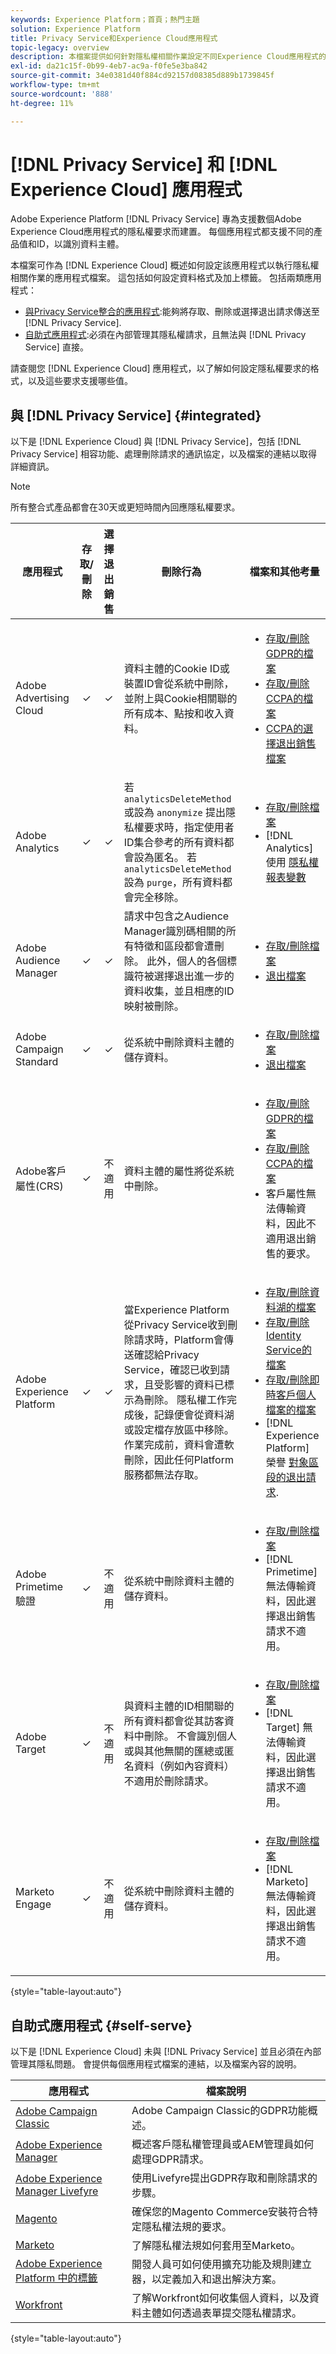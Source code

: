 ```yaml
---
keywords: Experience Platform；首頁；熱門主題
solution: Experience Platform
title: Privacy Service和Experience Cloud應用程式
topic-legacy: overview
description: 本檔案提供如何針對隱私權相關作業設定不同Experience Cloud應用程式的參考。
exl-id: da21c15f-0b99-4eb7-ac9a-f0fe5e3ba842
source-git-commit: 34e0381d40f884cd92157d08385d889b1739845f
workflow-type: tm+mt
source-wordcount: '888'
ht-degree: 11%

---
```


# [!DNL Privacy Service] 和 [!DNL Experience Cloud] 應用程式

Adobe Experience Platform [!DNL Privacy Service] 專為支援數個Adobe Experience Cloud應用程式的隱私權要求而建置。 每個應用程式都支援不同的產品值和ID，以識別資料主體。

本檔案可作為 [!DNL Experience Cloud] 概述如何設定該應用程式以執行隱私權相關作業的應用程式檔案。 這包括如何設定資料格式及加上標籤。 包括兩類應用程式：

* [與Privacy Service整合的應用程式](#integrated):能夠將存取、刪除或選擇退出請求傳送至 [!DNL Privacy Service].
* [自助式應用程式](#self-serve):必須在內部管理其隱私權請求，且無法與 [!DNL Privacy Service] 直接。

請查閱您 [!DNL Experience Cloud] 應用程式，以了解如何設定隱私權要求的格式，以及這些要求支援哪些值。

## 與 [!DNL Privacy Service] {#integrated}

以下是 [!DNL Experience Cloud] 與 [!DNL Privacy Service]，包括 [!DNL Privacy Service] 相容功能、處理刪除請求的通訊協定，以及檔案的連結以取得詳細資訊。

>[!NOTE]
>
>所有整合式產品都會在30天或更短時間內回應隱私權要求。

| 應用程式 | 存取/刪除 | 選擇退出銷售 | 刪除行為 | 檔案和其他考量 |
| --- | :---: | :---: | --- | --- |
| Adobe Advertising Cloud | ✓ | ✓ | 資料主體的Cookie ID或裝置ID會從系統中刪除，並附上與Cookie相關聯的所有成本、點按和收入資料。 | <ul><li>[存取/刪除GDPR的檔案](https://experienceleague.adobe.com/docs/advertising-cloud/privacy/ad-cloud-gdpr.html)</li><li>[存取/刪除CCPA的檔案](https://experienceleague.adobe.com/docs/advertising-cloud/privacy/ad-cloud-ccpa-access-delete.html)</li><li>[CCPA的選擇退出銷售檔案](https://experienceleague.adobe.com/docs/advertising-cloud/privacy/ad-cloud-ccpa-opt-out-of-sale.html)</li></ul> |
| Adobe Analytics | ✓ | ✓ | 若 `analyticsDeleteMethod` 或設為 `anonymize` 提出隱私權要求時，指定使用者ID集合參考的所有資料都會設為匿名。 若 `analyticsDeleteMethod` 設為 `purge`，所有資料都會完全移除。 | <ul><li>[存取/刪除檔案](https://experienceleague.adobe.com/docs/analytics/admin/data-governance/an-gdpr-overview.html?lang=zh-Hant)</li><li>[!DNL Analytics] 使用 [隱私權報表變數](https://experienceleague.adobe.com/docs/analytics/admin/data-governance/consent-variables.html?lang=zh-Hant)</li></ul> |
| Adobe Audience Manager | ✓ | ✓ | 請求中包含之Audience Manager識別碼相關的所有特徵和區段都會遭刪除。 此外，個人的各個標識符被選擇退出進一步的資料收集，並且相應的ID映射被刪除。 | <ul><li>[存取/刪除檔案](https://experienceleague.adobe.com/docs/audience-manager/user-guide/overview/data-privacy/data-privacy-requests.html)</li><li>[退出檔案](https://experienceleague.adobe.com/docs/audience-manager/user-guide/features/declared-ids.html)</li></ul> |
| Adobe Campaign Standard | ✓ | ✓ | 從系統中刪除資料主體的儲存資料。 | <ul><li>[存取/刪除檔案](https://experienceleague.adobe.com/docs/campaign-classic/using/getting-started/privacy/privacy-management.html?lang=zh-Hant)</li><li>[退出檔案](../segmentation/consents.md)</li></ul> |
| Adobe客戶屬性(CRS) | ✓ | 不適用 | 資料主體的屬性將從系統中刪除。 | <ul><li>[存取/刪除GDPR的檔案](https://experienceleague.adobe.com/docs/core-services/interface/customer-attributes/gdpr.html)</li><li>[存取/刪除CCPA的檔案](https://experienceleague.adobe.com/docs/core-services/interface/customer-attributes/ccpa.html)</li><li>客戶屬性無法傳輸資料，因此不適用退出銷售的要求。</li></ul> |
| Adobe Experience Platform | ✓ | ✓ | 當Experience Platform從Privacy Service收到刪除請求時，Platform會傳送確認給Privacy Service，確認已收到請求，且受影響的資料已標示為刪除。 隱私權工作完成後，記錄便會從資料湖或設定檔存放區中移除。 作業完成前，資料會遭軟刪除，因此任何Platform服務都無法存取。 | <ul><li>[存取/刪除資料湖的檔案](../catalog/privacy.md)</li><li>[存取/刪除Identity Service的檔案](../identity-service/privacy.md)</li><li>[存取/刪除即時客戶個人檔案的檔案](../profile/privacy.md)</li><li>[!DNL Experience Platform] 榮譽 [對象區段的退出請求](../segmentation/consents.md).</li></ul> |
| Adobe Primetime驗證 | ✓ | 不適用 | 從系統中刪除資料主體的儲存資料。 | <ul><li>[存取/刪除檔案](https://tve.helpdocsonline.com/how-to-make-a-privacy-request)</li><li>[!DNL Primetime] 無法傳輸資料，因此選擇退出銷售請求不適用。</li></ul> |
| Adobe Target | ✓ | 不適用 | 與資料主體的ID相關聯的所有資料都會從其訪客資料中刪除。 不會識別個人或與其他無關的匯總或匿名資料（例如內容資料）不適用於刪除請求。 | <ul><li>[存取/刪除檔案](https://experienceleague.adobe.com/docs/target/using/implement-target/before-implement/privacy/cmp-privacy-and-general-data-protection-regulation.html)</li><li>[!DNL Target] 無法傳輸資料，因此選擇退出銷售請求不適用。</li></ul> |
| Marketo Engage | ✓ | 不適用 | 從系統中刪除資料主體的儲存資料。 | <ul><li>[存取/刪除檔案](https://experienceleague.adobe.com/docs/marketo/using/product-docs/core-marketo-concepts/miscellaneous/privacy-requests.html)</li><li>[!DNL Marketo] 無法傳輸資料，因此選擇退出銷售請求不適用。</li></ul> |

{style=&quot;table-layout:auto&quot;}

## 自助式應用程式 {#self-serve}

以下是 [!DNL Experience Cloud] 未與 [!DNL Privacy Service] 並且必須在內部管理其隱私問題。 會提供每個應用程式檔案的連結，以及檔案內容的說明。

| 應用程式 | 檔案說明 |
| ------- | ----------- |
| [Adobe Campaign Classic](https://experienceleague.adobe.com/docs/campaign-classic/using/getting-started/privacy/privacy-management.html?lang=zh-Hant) | Adobe Campaign Classic的GDPR功能概述。 |
| [Adobe Experience Manager](https://experienceleague.adobe.com/docs/experience-manager-64/managing/data-protection/data-protection-and-privacy.html) | 概述客戶隱私權管理員或AEM管理員如何處理GDPR請求。 |
| [Adobe Experience Manager Livefyre](https://experienceleague.adobe.com/docs/livefyre/using/settings-other/privacy-requests/c-gdpr-compliance.html) | 使用Livefyre提出GDPR存取和刪除請求的步驟。 |
| [Magento](https://devdocs.magento.com/compliance/industry-compliance.html) | 確保您的Magento Commerce安裝符合特定隱私權法規的要求。 |
| [Marketo](https://www.marketo.com/company/trust/gdpr/) | 了解隱私權法規如何套用至Marketo。 |
| [Adobe Experience Platform 中的標籤](../tags/ui/client-side/consent.md) | 開發人員可如何使用擴充功能及規則建立器，以定義加入和退出解決方案。 |
| [Workfront](https://www.workfront.com/privacy-notice) | 了解Workfront如何收集個人資料，以及資料主體如何透過表單提交隱私權請求。 |

{style=&quot;table-layout:auto&quot;}
